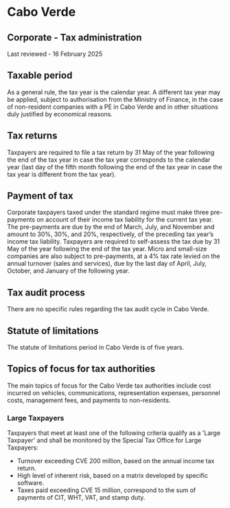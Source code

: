 # Cabo Verde
## Corporate - Tax administration
Last reviewed - 16 February 2025
## Taxable period
As a general rule, the tax year is the calendar year. A different tax year may be applied, subject to authorisation from the Ministry of Finance, in the case of non-resident companies with a PE in Cabo Verde and in other situations duly justified by economical reasons.
## Tax returns
Taxpayers are required to file a tax return by 31 May of the year following the end of the tax year in case the tax year corresponds to the calendar year (last day of the fifth month following the end of the tax year in case the tax year is different from the tax year).
## Payment of tax
Corporate taxpayers taxed under the standard regime must make three pre-payments on account of their income tax liability for the current tax year. The pre-payments are due by the end of March, July, and November and amount to 30%, 30%, and 20%, respectively, of the preceding tax year’s income tax liability.
Taxpayers are required to self-assess the tax due by 31 May of the year following the end of the tax year.
Micro and small-size companies are also subject to pre-payments, at a 4% tax rate levied on the annual turnover (sales and services), due by the last day of April, July, October, and January of the following year.
## Tax audit process
There are no specific rules regarding the tax audit cycle in Cabo Verde.
## Statute of limitations
The statute of limitations period in Cabo Verde is of five years.
## Topics of focus for tax authorities
The main topics of focus for the Cabo Verde tax authorities include cost incurred on vehicles, communications, representation expenses, personnel costs, management fees, and payments to non-residents.
### Large Taxpayers
Taxpayers that meet at least one of the following criteria qualify as a 'Large Taxpayer' and shall be monitored by the Special Tax Office for Large Taxpayers:
  * Turnover exceeding CVE 200 million, based on the annual income tax return. 
  * High level of inherent risk, based on a matrix developed by specific software. 
  * Taxes paid exceeding CVE 15 million, correspond to the sum of payments of CIT, WHT, VAT, and stamp duty. 


